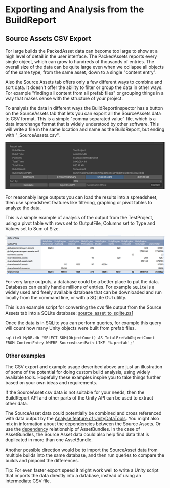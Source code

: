 # Exporting and Analysis from the BuildReport

## Source Assets CSV Export

For large builds the PackedAsset data can become too large to show at a high level of detail in the user interface.  The PackedAssets reports every single object, which can grow to hundreds of thousands of entries.  The overall size of the data can be quite large even when we collapse all objects of the same type, from the same asset, down to a single "content entry".

Also the Source Assets tab offers only a few different ways to combine and sort data.  It doesn't offer the ability to filter or group the data in other ways.  For example "finding all content from all prefab files" or grouping things in a way that makes sense with the structure of your project.

To analysis the data in different ways the BuildReportInspector has a button on the SourceAssets tab that lets you can export all the SourceAssets data to CSV format.  This is a simple "comma separated value" file, which is a data interchange format that is widely understood by other software.  This will write a file in the same location and name as the BuildReport, but ending with "_SourceAssets.csv".

![](images/export-to-csv.png)

For reasonably large outputs you can load the results into a spreadsheet, then use spreadsheet features like filtering, graphing or pivot tables to analyze the data.

This is a simple example of analysis of the output from the TestProject, using a pivot table with rows set to OutputFile, Columns set to Type and Values set to Sum of Size.

![Pivot Table](images/sourceassets-pivotexample.png)

For very large outputs, a database could be a better place to put the data.  Databases can easily handle millions of entries.  For example `SQLite` is a widely used and freely available database that can be downloaded and run locally from the command line, or with a SQLite GUI utility.

This is an example script for converting the cvs file output from the Source Assets tab into a SQLite database: [source_asset_to_sqlite.ps1](./source_asset_to_sqlite.ps1)

Once the data is in SQLite you can perform queries, for example this query will count how many Unity objects were built from prefab files.

```
sqlite3 MyDB.db "SELECT SUM(ObjectCount) AS TotalPrefabObjectCount FROM ContentEntry WHERE SourceAssetPath LIKE '%.prefab';"
```

### Other examples

The CSV export and example usage described above are just an illustration of some of the potential for doing custom build analysis, using widely available tools.  Hopefully these examples inspire you to take things further based on your own ideas and requirements.

If the SourceAsset csv data is not suitable for your needs, then the BuildReport API and other parts of the Unity API can be used to extract other data.  

The SourceAsset data could potentially be combined and cross referenced with data output by the [Analyse feature of UnityDataTools](https://github.com/Unity-Technologies/UnityDataTools/blob/main/UnityDataTool/README.md#analyzeanalyse).  You might also mix in information about the dependencies between the Source Assets.  Or use the [dependency](https://docs.unity3d.com/Documentation/ScriptReference/AssetBundleManifest.GetAllDependencies.html) relationship of AssetBundles.  In the case of AssetBundles, the Source Asset data could also help find data that is duplicated in more than one AssetBundle.

Another possible direction would be to import the SourceAsset data from multiple builds into the same database, and then run queries to compare the builds and pinpoint the differences.

Tip: For even faster export speed it might work well to write a Unity script that imports the data directly into a database, instead of using an intermediate CSV file.

